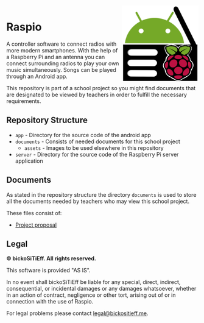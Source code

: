 <img align="right" src="documents/assets/raspio.png" height="200" width="200">

# Raspio

A controller software to connect radios with more modern smartphones. With the help of a Raspberry Pi and an antenna you can connect surrounding radios to play your own music simultaneously. Songs can be played through an Android app.

This repository is part of a school project so you might find documents that are designated to be viewed by teachers in order to fulfill the necessary requirements.

## Repository Structure

* `app` - Directory for the source code of the android app
* `documents` - Consists of needed documents for this school project
  * `assets` - Images to be used elsewhere in this repository
* `server` - Directory for the source code of the Raspberry Pi server application

## Documents

As stated in the repository structure the directory `documents` is used to store all the documents needed by teachers who may view this school project.

These files consist of: 

* [Project proposal](documents/Raspio%20Projektantrag.pdf)

## Legal

**© bickoSiTiEff. All rights reserved.**

This software is provided "AS IS".

In no event shall bickoSiTiEff be liable for any special, direct, indirect, consequential, or incidental damages or any damages whatsoever, whether in an action of contract, negligence or other tort, arising out of or in connection with the use of Raspio.

For legal problems please contact legal@bickositieff.me.

